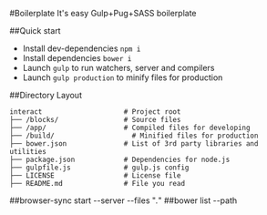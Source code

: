 #Boilerplate
It's easy Gulp+Pug+SASS boilerplate

##Quick start

* Install dev-dependencies `npm i`
* Install dependencies `bower i`
* Launch `gulp` to run watchers, server and compilers
* Launch `gulp production` to minify files for production

##Directory Layout

	interact                    # Project root
	├── /blocks/                # Source files
	├── /app/                   # Compiled files for developing
	├── /build/                   # Minified files for production
	├── bower.json              # List of 3rd party libraries and utilities
	├── package.json            # Dependencies for node.js
	├── gulpfile.js             # gulp.js config
	├── LICENSE                 # License file
	├── README.md               # File you read


##browser-sync start --server --files "*.*"
##bower list --path
